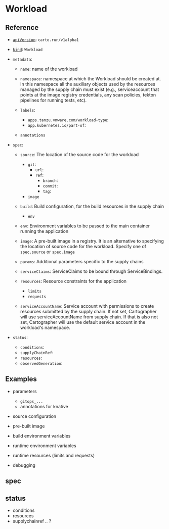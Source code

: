 # Workload

## Reference

- [`apiVersion`](#): `carto.run/v1alpha1`
- [`kind`](#): `Workload`
- `metadata`:
    - `name`: name of the workload

    - `namespace`: namespace at which the Workload should be created at. In
      this namespace all the auxiliary objects used by the resources managed by
      the supply chain must exist (e.g., serviceaccount that points at the image
      registry credentials, any scan policies, tekton pipelines for running tests,
      etc).

    - `labels`:
        - `apps.tanzu.vmware.com/workload-type`:
        - `app.kubernetes.io/part-of`:

    - `annotations`

- `spec`:
    - `source`: The location of the source code for the workload
        - `git`:
            - `url`:
            - `ref`:
                - `branch`:
                - `commit`:
                - `tag`:
        - `image`

    - `build`: Build configuration, for the build resources in the supply chain
        - `env`

    - `env`: Environment variables to be passed to the main container running
      the application

    - `image`: A pre-built image in a registry. It is an alternative to
      specifying the location of source code for the workload. Specify one of
      `spec.source` or `spec.image`

    - `params`: Additional parameters specific to the supply chains

    - `serviceClaims`: ServiceClaims to be bound through ServiceBindings.

    - `resources`: Resource constraints for the application
        - `limits`
        - `requests`

    - `serviceAccountName`: Service account with permissions to create
      resources submitted by the supply chain. If not set, Cartographer will
      use serviceAccountName from supply chain. If that is also not set, 
      Cartographer will use the default service account in the workload's
      namespace.

- `status`:
    - `conditions`:
    - `supplyChainRef`:
    - `resources`:
    - `observedGeneration`:


## Examples
     


- parameters
  - `gitops_...`
  - annotations for knative

- source configuration

- pre-built image

- build environment variables

- runtime environment variables

- runtime resources (limits and requests)

- debugging


## spec

## status

- conditions
- resources
- supplychainref .. ?

